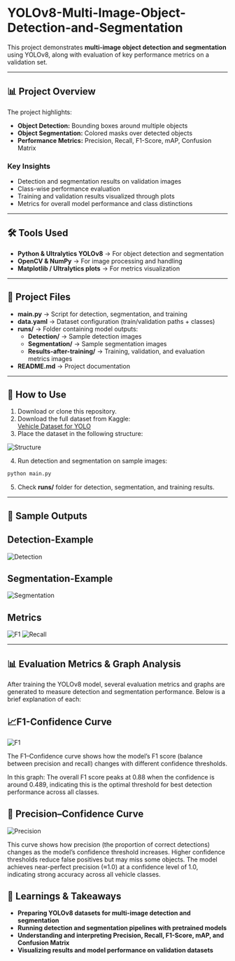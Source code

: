 # YOLOv8-Multi-Image-Object-Detection-and-Segmentation

This project demonstrates **multi-image object detection and segmentation** using YOLOv8, along with evaluation of key performance metrics on a validation set.

---

## 📊 Project Overview

The project highlights:

- **Object Detection:** Bounding boxes around multiple objects  
- **Object Segmentation:** Colored masks over detected objects  
- **Performance Metrics:** Precision, Recall, F1-Score, mAP, Confusion Matrix  

### Key Insights

- Detection and segmentation results on validation images  
- Class-wise performance evaluation  
- Training and validation results visualized through plots  
- Metrics for overall model performance and class distinctions  

---

## 🛠 Tools Used

- **Python & Ultralytics YOLOv8** → For object detection and segmentation  
- **OpenCV & NumPy** → For image processing and handling  
- **Matplotlib / Ultralytics plots** → For metrics visualization  

---

## 📂 Project Files

- **main.py** → Script for detection, segmentation, and training  
- **data.yaml** → Dataset configuration (train/validation paths + classes)  
- **runs/** → Folder containing model outputs:  
  - **Detection/** → Sample detection images  
  - **Segmentation/** → Sample segmentation images  
  - **Results-after-training/** → Training, validation, and evaluation metrics images  
- **README.md** → Project documentation  

---

## 🚀 How to Use

1. Download or clone this repository.  
2. Download the full dataset from Kaggle:  
   [Vehicle Dataset for YOLO](https://www.kaggle.com/datasets/nadinpethiyagoda/vehicle-dataset-for-yolo)
3. Place the dataset in the following structure:

![Structure](Structure.png)

4. Run detection and segmentation on sample images:

```bash
python main.py
```

5. Check **runs/** folder for detection, segmentation, and training results.

---

## 📸 Sample Outputs

## Detection-Example
![Detection](runs/Detection/07780.jpg)

## Segmentation-Example
![Segmentation](runs/Segmentation/2007_007211.jpg)

## Metrics
![F1](runs/Results-after-training/Evaluation-metrics/BoxF1_curve.png)
![Recall](runs/Results-after-training/Evaluation-metrics/BoxR_curve.png)

---

## 📊 Evaluation Metrics & Graph Analysis

After training the YOLOv8 model, several evaluation metrics and graphs are generated to measure detection and segmentation performance. Below is a brief explanation of each:

## 📈F1-Confidence Curve

![F1](runs/Results-after-training/Evaluation-metrics/BoxF1_curve.png)

The F1–Confidence curve shows how the model’s F1 score (balance between precision and recall) changes with different confidence thresholds.

In this graph: The overall F1 score peaks at 0.88 when the confidence is around 0.489, indicating this is the optimal threshold for best detection performance across all classes.

## 🎯 Precision–Confidence Curve

![Precision](runs/Results-after-training/Evaluation-metrics/BoxP_curve.png)

This curve shows how precision (the proportion of correct detections) changes as the model’s confidence threshold increases.
Higher confidence thresholds reduce false positives but may miss some objects. The model achieves near-perfect precision (≈1.0) at a confidence level of 1.0, indicating strong accuracy across all vehicle classes.


## 🔑 Learnings & Takeaways

- **Preparing YOLOv8 datasets for multi-image detection and segmentation**   
- **Running detection and segmentation pipelines with pretrained models**
- **Understanding and interpreting Precision, Recall, F1-Score, mAP, and Confusion Matrix**
- **Visualizing results and model performance on validation datasets**

